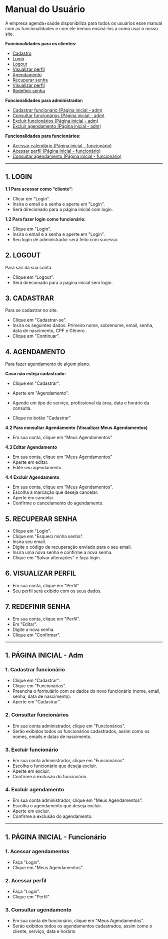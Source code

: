 # Manual do Usuário

A empresa agenda+saúde disponibiliza para todos os usuários esse manual com as funcionalidades e com ele iremos ensiná-los a como usar o nosso site.

**Funcionalidades para os clientes:**
 - [Cadastro](#1-CADASTRAR)
 - [Login](#2-LOGIN)
 - [Logout](#3-LOGOUT)
 - [Visualizar perfil](#4-VISUALIZAR-PERFIL)
 - [Agendamento](#5-AGENDAMENTO)
 - [Recuperar senha](#6-RECUPERAR-SENHA)
 - [Visualizar perfil](#7-VISUALIZAR-PERFIL)
 - [Redefinir senha](#8-REDEFINIR-SENHA)

**Funcionalidades para administrador:**

- [Cadastrar funcionário (Página  inicial - adm)](#1-Cadastrar-funcionário)
- [Consultar funcionários (Página  inicial - adm)](#2-Consultar-funcionários) 
- [Excluir funcionários (Página  inicial - adm)](#3-Excluir-funcionário)
- [Excluir agendamento (Página  inicial - adm)](#4-Excluir-agendamento)

**Funcionalidades para funcionários:**
 
 - [Acessar calendário (Página  inicial - funcionário)](#1-Acessar-calendário)
 - [Acessar perfil (Página  inicial - funcionário)](#2-Acessar-perfil)
- [Consultar agendamento (Página  inicial - funcionário)](#3-Consultar-agendamento)

_______________________________________

## 1. LOGIN

**1.1 Para acessar como “cliente”:** 

 - Clicar em "Login".
 - Insira o email e a senha e aperte em "Login".
 - Será direcionado para a página inicial com login.
 
**1.2 Para fazer login como funcionário:**

- Clique em "Login".
- Insira o email e a senha e aperte em "Login".
- Seu login de administrador será feito com sucesso.

## 2. LOGOUT 

Para sair da sua conta. 

- Clique em “Logout".
- Será direcionado para a página inicial sem login. 

## 3. CADASTRAR

Para se cadastrar no site. 

- Clique em "Cadastrar-se".
- Insira os seguintes dados: Primeiro nome, sobrenome, email, senha, data de nascimento, CPF e Gênero .
- Clique em "Continuar".

## 4. AGENDAMENTO 

Para fazer agendamento de algum plano. 

**Caso não esteja cadastrado:**
 - Clique em "Cadastrar".

 - Aperte em "Agendamento".
 - Agende um tipo de serviço, profissional da área, data e horário da consulta.
 - Clique no botão "Cadastrar"

**4.2 Para consultar Agendamento (Visualizar Meus Agendamentos)**

- Em sua conta, clique em “Meus Agendamentos" 

**4.3 Editar Agendamento** 

- Em sua conta, clique em “Meus Agendamentos”
- Aperte em editar.
- Edite seu agendamento.

**4.4 Excluir Agendamento**

- Em sua conta, clique em “Meus Agendamentos”.
- Escolha a marcação que deseja cancelar.
- Aperte em cancelar.
- Confirme o cancelamento do agendamento. 


## 5. RECUPERAR SENHA 

- Clique em  "Login". 
- Clique em "Esqueci minha senha".
- Insira seu email.
- Digite o código de recuperação enviado para o seu email.
- Insira uma nova senha e confirme a nova senha.
- Clique em "Salvar alterações" e faça login.


## 6. VISUALIZAR PERFIL

- Em sua conta, clique em "Perfil"
- Seu perfil será exibido com os seus dados. 
  
## 7. REDEFINIR SENHA

- Em sua conta, clique em "Perfil". 
- Em "Editar".
- Digite a nova senha.
- Clique em "Confirmar".

_______________________________________

## 1. PÁGINA INICIAL - Adm

### 1. Cadastrar funcionário

- Clique em "Cadastrar".
- Clique em "Funcionários".
- Preencha o formulário com os dados do novo funcionário (nome, email, senha, data de nascimento).
- Aperte em "Cadastrar".

### 2. Consultar funcionários
  
- Em sua conta administrador, clique em "Funcionários".
- Serão exibidos todos os funcionários cadastrados, assim como os nomes, emails e datas de nascimento. 
 
### 3. Excluir funcionário

- Em sua conta administrador, clique em "Funcionários".
- Escolha o funcionário que deseja excluir. 
- Aperte em excluir. 
- Confirme a exclusão do funcionário. 
 
### 4. Excluir agendamento

- Em sua conta administrador, clique em "Meus Agendamentos".
- Escolha o agendamento que deseja excluir.
- Aperte em excluir.
- Confirme a exclusão do agendamento.

_______________________________________

## 1. PÁGINA INICIAL - Funcionário

### 1. Acessar agendamentos

- Faça "Login". 
- Clique em "Meus Agendamentos".

### 2. Acessar perfil

- Faça "Login". 
- Clique em "Perfil".

### 3. Consultar agendamento 

- Em sua conta de funcionário, clique em "Meus Agendamentos".  
- Serão exibidos todos os agendamentos cadastrados, assim como o cliente, serviço, data e horário

